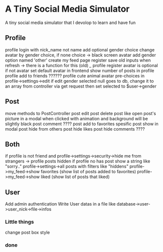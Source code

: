 # A Tiny Social Media Simulator

A tiny social media simulator that I devolop to learn and have fun


## Profile
profile login with nick_name not name
add optional gender choice
change avatar by gender choice, if none choice -> black screen avatar
add gender option named 'other'
create my feed page
register save old inputs when refresh -> there is a function for this (old) *_*
profile register avatar is optional
if not avatar set default avatar in frontend
show number of posts in profile
profile add to friends ??????
profile cute animal avatar pre-choices in profile->settings->edit
if edit gender selected null goes to db, change it to an array from controller via get request then set selected to $user->gender

## Post
move methods to PostController
post edit
post delete
post like
open post's picture in a modal when clicked with animation and background will be slightly black
post comment ????
post add to favorites
spesific post show in modal
post hide from others
post hide likes
post hide comments ????


## Both

if profile is not friend and profile->settings->security->hide me from strangers -> profile posts hidden
if profile no has post show a string like "sorry.."
profile->settings->all posts with filters like "hiddens"
profile->my_feed->show favorites (show list of posts added to favorites)
profile->my_feed->show liked (show list of posts that liked)

## User
Add admin authentication
Write User datas in a file like database->user->user_nick->file->infos


### Little things
change post box style

### done